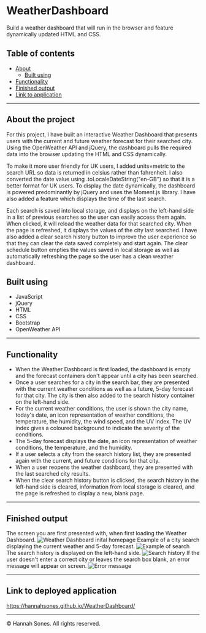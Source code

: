 # WeatherDashboard
Build a weather dashboard that will run in the browser and feature dynamically updated HTML and CSS.

## Table of contents
* [About](#about-the-project)
  * [Built using](#built-using)
* [Functionality](#functionality)
* [Finished output](#finished-output)
* [Link to application](#link-to-deployed-application)

----------

## About the project
For this project, I have built an interactive Weather Dashboard that presents users with the current and future weather forecast for their searched city. Using the OpenWeather API and jQuery, the dashboard pulls the required data into the browser updating the HTML and CSS dynamically.

To make it more user friendly for UK users, I added units=metric to the search URL so data is returned in celsius rather than fahrenheit. I also converted the date value using .toLocaleDateString("en-GB") so that it is a better format for UK users. To display the date dynamically, the dashboard is powered predominantly by jQuery and uses the Moment.js library. I have also added a feature which displays the time of the last search.

Each search is saved into local storage, and displays on the left-hand side in a list of previous searches so the user can easily access them again. When clicked, it will reload the weather data for that searched city. When the page is refreshed, it displays the values of the city last searched. I have also added a clear search history button to improve the user experience so that they can clear the data saved completely and start again. The clear schedule button empties the values saved in local storage as well as automatically refreshing the page so the user has a clean weather dashboard.


## Built using
* JavaScript
* jQuery
* HTML
* CSS
* Bootstrap
* OpenWeather API

----------

## Functionality
* When the Weather Dashboard is first loaded, the dashboard is empty and the forecast containers don't appear until a city has been searched.
* Once a user searches for a city in the search bar, they are presented with the current weather conditions as well as a future, 5-day forecast for that city. The city is then also added to the search history container on the left-hand side.
* For the current weather conditions, the user is shown the city name, today's date, an icon representation of weather conditions, the temperature, the humidity, the wind speed, and the UV index. The UV index gives a coloured background to indicate the severity of the conditions.
* The 5-day forecast displays the date, an icon representation of weather conditions, the temperature, and the humidity.
* If a user selects a city from the search history list, they are presented again with the current, and future conditions for that city.
* When a user reopens the weather dashboard, they are presented with the last searched city results.
* When the clear search history button is clicked, the search history in the left-hand side is cleared, information from local storage is cleared, and the page is refreshed to display a new, blank page.

-----------
## Finished output
The screen you are first presented with, when first loading the Weather Dashboard.
![Weather Dashboard inital homepage](#)
Example of a city search displaying the current weather and 5-day forecast.
![Example of search](#)
The search history is displayed on the left-hand side.
![Search history](#)
If the user doesn't enter a correct city or leaves the search box blank, an error message will appear on screen.
![Error message](#)

-------------
## Link to deployed application
https://hannahsones.github.io/WeatherDashboard/

------------
© Hannah Sones. All rights reserved.
